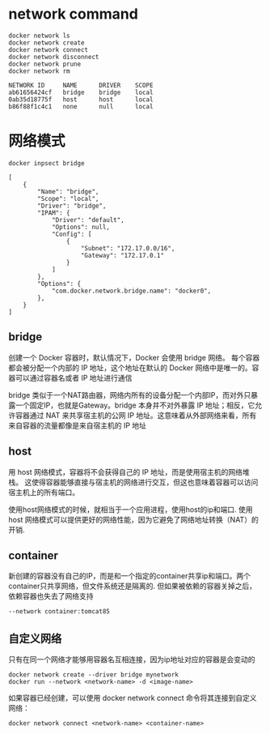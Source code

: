 # network command

```shell
docker network ls
docker network create
docker network connect
docker network disconnect
docker network prune
docker network rm
```

```text
NETWORK ID     NAME      DRIVER    SCOPE
ab61656424cf   bridge    bridge    local
0ab35d18775f   host      host      local
b86f88f1c4c1   none      null      local
```

# 网络模式

```shell
docker inpsect bridge
```

```text
[
    {
        "Name": "bridge",
        "Scope": "local",
        "Driver": "bridge",
        "IPAM": {
            "Driver": "default",
            "Options": null,
            "Config": [
                {
                    "Subnet": "172.17.0.0/16",
                    "Gateway": "172.17.0.1"
                }
            ]
        },
        "Options": {
            "com.docker.network.bridge.name": "docker0",
        },
    }
]
```

## bridge

创建一个 Docker 容器时，默认情况下，Docker 会使用 bridge 网络。
每个容器都会被分配一个内部的 IP 地址，这个地址在默认的 Docker 网络中是唯一的。容器可以通过容器名或者 IP 地址进行通信

bridge 类似于一个NAT路由器，网络内所有的设备分配一个内部IP，而对外只暴露一个固定IP，也就是Gateway。bridge 本身并不对外暴露 IP 地址；相反，它允许容器通过 NAT 来共享宿主机的公网 IP 地址。这意味着从外部网络来看，所有来自容器的流量都像是来自宿主机的 IP 地址

## host

用 host 网络模式，容器将不会获得自己的 IP 地址，而是使用宿主机的网络堆栈。 这使得容器能够直接与宿主机的网络进行交互，但这也意味着容器可以访问宿主机上的所有端口。

使用host网络模式的时候，就相当于一个应用进程，使用host的ip和端口. 使用 host 网络模式可以提供更好的网络性能，因为它避免了网络地址转换（NAT）的开销. 

## container

新创建的容器没有自己的IP，而是和一个指定的container共享ip和端口。两个container只共享网络，但文件系统还是隔离的. 但如果被依赖的容器关掉之后，依赖容器也失去了网络支持

```shell
--network container:tomcat85
```

## 自定义网络

只有在同一个网络才能够用容器名互相连接，因为ip地址对应的容器是会变动的

```shell
docker network create --driver bridge mynetwork
docker run --network <network-name> -d <image-name>
```

如果容器已经创建，可以使用 docker network connect 命令将其连接到自定义网络：

```shell
docker network connect <network-name> <container-name>
```

